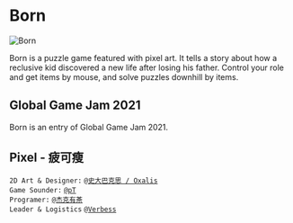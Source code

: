 # Born
![Born](./press/screenshots/0.jpg)

Born is a puzzle game featured with pixel art. It tells a story about how a reclusive kid discovered a new life after losing his father.
Control your role and get items by mouse, and solve puzzles downhill by items.

## Global Game Jam 2021 
Born is an entry of Global Game Jam 2021.

## Pixel - 疲可瘦
`2D Art & Designer:` [`@史大巴克思 / Oxalis`](https://twitter.com/oxalisoo)  
`Game Sounder:` [`@pT`](https://www.instagram.com/kian.pt_z)  
`Programer:` [`@杰克有茶`](https://web.okjike.com/u/40780FE7-168D-489B-8AAE-5894AA81B346)  
`Leader & Logistics` [`@Verbess`](https://github.com/Verbess)